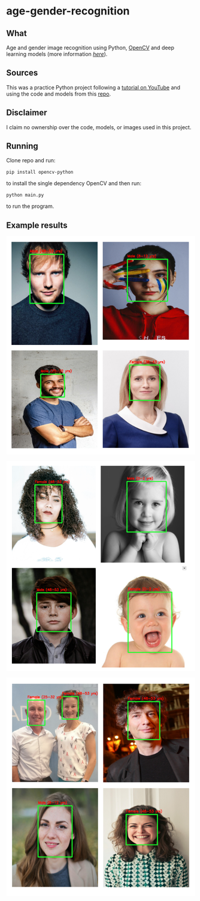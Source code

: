 # age-gender-recognition

## What

Age and gender image recognition using Python, [OpenCV](https://pypi.org/project/opencv-python/) and deep learning models (more information [_here_](https://github.com/smahesh29/Gender-and-Age-Detection)).

## Sources

This was a practice Python project following a [tutorial on YouTube](https://www.youtube.com/watch?v=ivFuOQcBiN8) and using the code and models from this [repo](https://github.com/smahesh29/Gender-and-Age-Detection).

## Disclaimer

I claim no ownership over the code, models, or images used in this project.

## Running

Clone repo and run:

```
pip install opencv-python
```

to install the single dependency OpenCV and then run:

```
python main.py
```

to run the program.

## Example results

![Example of results 1](/imgs/readme/results_1.png)

![Example of results 2](/imgs/readme/results_2.png)

![Example of results 3](/imgs/readme/results_3.png)
